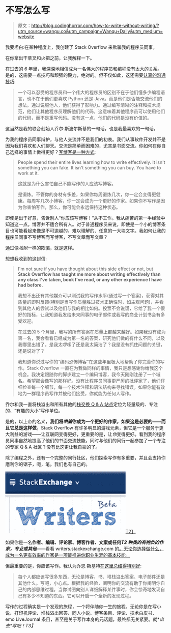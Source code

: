 # 不写怎么写

> 原文：<http://blog.codinghorror.com/how-to-write-without-writing/?utm_source=wanqu.co&utm_campaign=Wanqu+Daily&utm_medium=website>



我要坦白:在某种程度上，我创建了 Stack Overflow 来欺骗我的程序员同事。

在你拿出干草叉和火把之前，让我解释一下。

在过去的 6 年里，我深深地相信成为一名伟大的程序员和编程没有太大的关系。是的，这需要一点技巧和顽强的毅力，绝对的。但不仅如此，这还需要[认真的沟通技巧](http://www.joelonsoftware.com/articles/CollegeAdvice.html):

> 一个可以忍受的程序员和一个伟大的程序员的区别不在于他们懂多少编程语言，也不在于他们更喜欢 Python 还是 Java。而是他们是否能交流他们的想法。通过说服他人，他们获得了影响力。通过编写清晰的注释和技术规范，他们让其他程序员理解他们的代码，这意味着其他程序员可以使用他们的代码，而不是重写代码。没有这一点，他们的代码是没有价值的。

这当然是我的联合创始人乔尔·斯波尔斯基的一句话，也是我最喜欢的一句话。

为我的程序员同事辩护，与他人交流并不是我们的初衷。我们从事软件开发并不是因为我们喜欢和人们聊天。交流是简单而困难的，尤其是书面交流。你如何在你自己选择的事情上做得更好？[写博客是一种方式](http://www.codinghorror.com/blog/2006/02/fear-of-writing.html):

> People spend their entire lives learning how to write effectively. It isn't something you can fake. It isn't something you can buy. You have to work at it.
> 
> 这就是为什么害怕自己不能写作的人应该写博客。
> 
> 是锻炼。不管你的身材有多差，如果你每周锻炼几次，你一定会变得更健康。每周写几次小博客，你一定会成为一个更好的作家。如果你不写作是因为你害怕写作，那么，你可能会永远保持这种状态。

即使是出于好意，告诉别人“你应该写博客！”从不工作。我从痛苦的第一手经验中知道这一点。博客并不适合所有人。对于普通程序员来说，即使是一个小的博客条目也可能看起来像是不可逾越的、难以理解的、任意的一大块文字。我如何让我的程序员同事不写博客而写博客，不写文章而写文章？

通过像*地狱*一样的欺骗，就是这样。

想想我收到的这封信:

> I'm not sure if you have thought about this side effect or not, but **Stack Overflow has taught me more about writing effectively than any class I've taken, book I've read, or any other experience I have had before.**
> 
> 我想不出还有其他媒介可以测试我的写作水平(通过写一个答案)，获得对其质量的即时反馈(特别是当写作质量胜过技术正确性时，如主观问题)，并看到其他人的尝试以及他们与我的相比如何。投票不会说谎，它给了我一个很好的指标，让我知道我发给未来同事的电子邮件或我写的商业计划书会有多受欢迎。
> 
> 在过去的 5 个月里，我写的所有答案在质量上都越来越好。如果我没有成为第一名，我会看看已经成为第一名的答案，研究他们做的有什么不同，以及我哪里出错了。是我太啰嗦了还是我太简洁了？我是没有抓住问题的关键，还是说对了？
> 
> 我知道你说过写你的“编码恐怖博客”在这些年里极大地帮助了你完善你的写作。Stack Overflow 一直在为我做同样的事情，我只是想感谢你给我这个机会。我决定跟随你的脚步建立一个编码博客，我今天刚刚注册了一个域名。希望那会像写的那样好。没有比程序员同事更严厉的批评家了，他们仔细检查每一个细节，每一个技术注释和语法结构来寻找错误。如果你能有效地为一群程序员写作并被他们接受，你就能为任何人写作。

乔尔和我一直将栈溢出和所有其他的[栈交换 Q & A 站点](http://stackexchange.com/sites)定位为轻量级的、专注的、“有趣的大小”写作单位。

是的，以上帝的名义，**我们将*哄骗*你成为一个更好的作家，如果这是必要的——而且它总是这样做**。Stack Overflow 有许多明显的游戏元素，但它是一个服务于更大利益的游戏——让互联网变得更好，更重要的是，让*你*变得更好。看到我的程序员同事自然地提高了他们的书面交流技能，同时与他们的同行一起参加了一个专注的专家 Q & A 社区？没有比这更让我自豪的了。

除了编程之外，还有一个完整的同行社区，他们探索写作有多重要，并且会支持你磨利你的锯子，呃，笔。我们也有自己的。

[![Writers Stack Exchange](img/eac010872fdda7f01f807ec59be6ef1c.png "Writers-stackexchange")T2】](http://writers.stackexchange.com)

如果你是一名**作者、编辑、评论家、博客作者、文案或任何*T2 种类的有抱负的作家，专业或其他***——看看 writers.stackexchange.com 的[。无论你选择做什么，成为一名更有效率的作家是一项能推进你职业生涯的基本技能。](http://writers.stackexchange.com/)

但最重要的是，你应该写作。我认为乔恩·斯基特[在这里总结得特别好](http://blog.stackoverflow.com/2009/10/podcast-71/#comment-40649):

> 每个人都应该写很多东西，无论是博客、书、堆栈溢出答案、电子邮件还是其他什么。写吧，小心点。根据我的经验，阐明你的交流有助于你阐明你自己的内部思维过程。当你试图向别人详细解释某件事时，你会惊奇地发现自己有多少不知道的东西。它可以开启一个全新的发现过程。

写作的过程确实是一个发现的旅程，一个将伴随你一生的旅程。无论你是在写小说、打印机评论、堆栈溢出回答、同人小说、博客条目、评论、技术白皮书、emo LiveJournal 条目，甚至是关于写作本身的元话题，最终都无关紧要。就**出去*写吧！*T3】**

